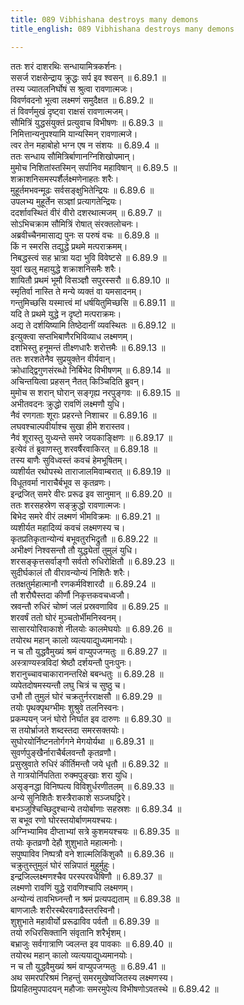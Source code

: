 ```yaml
---
title: 089 Vibhishana destroys many demons
title_english: 089 Vibhishana destroys many demons

---
```

<div class="audioEmbed"  caption="श्रीराम-हरिसीताराममूर्ति-घनपाठिभ्यां वचनम्" src="https://archive.org/download/Ramayana-recitation-Sriram-harisItArAmamUrti-Ghanapaati-v2/Kanda_6/Kanda_6_YK-089-Vibhishana_destroys_many_demons_0.mp3"></div>

ततः शरं दाशरथिः सन्धायामित्रकर्शनः।  
ससर्ज राक्षसेन्द्राय क्रुद्धः सर्प इव श्वसन् ॥ 6.89.1 ॥   
तस्य ज्यातलनिर्घोषं स श्रुत्वा रावणात्मजः।  
विवर्णवदनो भूत्वा लक्ष्मणं समुदैक्षत ॥ 6.89.2 ॥   
तं विवर्णमुखं दृष्ट्वा राक्षसं रावणात्मजम्।  
सौमित्रिं युद्धसंयुक्तं प्रत्युवाच विभीषणः ॥ 6.89.3 ॥   
निमित्तान्यनुपश्यामि यान्यस्मिन् रावणात्मजे।  
त्वर तेन महाबोहो भग्न एष न संशयः ॥ 6.89.4 ॥   
ततः सन्धाय सौमित्रिर्बाणानग्निशिखोपमान्।  
मुमोच निशितांस्तस्मिन् सर्पानिव महाविषान् ॥ 6.89.5 ॥   
शक्राशनिसमस्पर्शैर्लक्ष्मणेनाहतः शरैः।  
मुहूर्तमभवन्मूढः सर्वसङ्क्षुभितेन्द्रियः ॥ 6.89.6 ॥   
उपलभ्य मुहूर्तेन सञ्ज्ञां प्रत्यागतेन्द्रियः।  
ददर्शावस्थितं वीरं वीरो दशरथात्मजम् ॥ 6.89.7 ॥   
सोऽभिचक्राम सौमित्रिं रोषात् संरक्तलोचनः।  
अब्रवीच्चैनमासाद्य पुनः स परुषं वचः ॥ 6.89.8 ॥   
किं न स्मरसि तद्युद्धे प्रथमे मत्पराक्रमम्।  
निबद्धस्त्वं सह भ्रात्रा यदा भुवि विवेष्टसे ॥ 6.89.9 ॥   
युवां खलु महायुद्धे शक्राशनिसमैः शरैः।  
शायितौ प्रथमं भूमौ विसञ्ज्ञौ सपुरस्सरौ ॥ 6.89.10 ॥   
स्मृतिर्वा नास्ति ते मन्ये व्यक्तं वा यमसादनम्।  
गन्तुमिच्छसि यस्मात्त्वं मां धर्षयितुमिच्छसि ॥ 6.89.11 ॥   
यदि ते प्रथमे युद्धे न दृष्टो मत्पराक्रमः।  
अद्य ते दर्शयिष्यामि तिष्ठेदानीं व्यवस्थितः ॥ 6.89.12 ॥   
इत्युक्त्वा सप्तभिबाणैरभिविव्याध लक्ष्मणम्।  
दशभिस्तु हनूमन्तं तीक्ष्णधारैः शरोत्तमैः ॥ 6.89.13 ॥   
ततः शरशतेनैव सुप्रयुक्तेन वीर्यवान्।  
क्रोधाद्द्विगुणसंरब्धो निर्बिभेद विभीषणम् ॥ 6.89.14 ॥   
अचिन्तयित्वा प्रहसन् नैतत् किञ्चिदिति ब्रुवन्।  
मुमोच स शरान् घोरान् सङ्गृह्य नरपुङ्गवः ॥ 6.89.15 ॥   
अभीतवदनः क्रुद्धो रावणिं लक्ष्मणौ युधि।  
नैवं रणगताः शूराः प्रहरन्ते निशाचर ॥ 6.89.16 ॥   
लघवश्चाल्पवीर्याश्च सुखा हीमे शरास्तव।  
नैवं शूरास्तु युध्यन्ते समरे जयकाङ्क्षिणः ॥ 6.89.17 ॥   
इत्येवं तं ब्रुवाणस्तु शरवर्षैरवाकिरत् ॥ 6.89.18 ॥   
तस्य बाणैः सुविध्वस्तं कवचं हेमभूषितम्।  
व्यशीर्यत रथोपस्थे ताराजालमिवाम्बरात् ॥ 6.89.19 ॥   
विधूतवर्मा नाराचैर्बभूव स कृतव्रणः।  
इन्द्रजित् समरे वीरः प्ररूढ इव सानुमान् ॥ 6.89.20 ॥   
ततः शरसहस्रेण सङ्क्रुद्धो रावणात्मजः।  
बिभेद समरे वीरं लक्ष्मणं भीमविक्रमः ॥ 6.89.21 ॥   
व्यशीर्यत महादिव्यं कवचं लक्ष्मणस्य च।  
कृतप्रतिकृतान्योन्यं बभूवतुरभिद्रुतौ ॥ 6.89.22 ॥   
अभीक्ष्णं निश्वसन्तौ तौ युद्ध्येतां तुमुलं युधि।  
शरसङ्कृत्तसर्वाङ्गौ सर्वतो रुधिरोक्षितौ ॥ 6.89.23 ॥   
सुदीर्घकालं तौ वीरावन्योन्यं निशितैः शरैः।  
ततक्षतुर्महात्मानौ रणकर्मविशारदौ ॥ 6.89.24 ॥   
तौ शरौघैस्तदा कीर्णौ निकृत्तकवचध्वजौ।  
स्रवन्तौ रुधिरं चोष्णं जलं प्रस्रवणाविव ॥ 6.89.25 ॥   
शरवर्षं ततो घोरं मुञ्चतोर्भीमनिस्वनम्।  
सासारयोरिवाकाशे नीलयोः कालमेघयोः ॥ 6.89.26 ॥   
तयोरथ महान् कालो व्यत्ययाद्युध्यमानयोः।  
न च तौ युद्धवैमुख्यं श्रमं वाप्युपजग्मतुः ॥ 6.89.27 ॥   
अस्त्राण्यस्त्रविदां श्रेष्ठौ दर्शयन्तौ पुनःपुनः।  
शरानुच्चावचाकारानन्तरिक्षे बबन्धतुः ॥ 6.89.28 ॥   
व्यपेतदोषमस्यन्तौ लघु चित्रं च सुष्ठु च।  
उभौ तौ तुमुलं घोरं चक्रतुर्नरराक्षसौ ॥ 6.89.29 ॥   
तयोः पृथक्पृथग्भीमः शुश्रुवे तलनिस्वनः।  
प्रकम्पयन् जनं घोरो निर्घात इव दारुणः ॥ 6.89.30 ॥   
स तयोर्भ्राजते शब्दस्तदा समरसक्तयोः।  
सुघोरयोर्निष्टनतोर्गगने मेगयोर्यथा ॥ 6.89.31 ॥   
सुवर्णपुङ्खैर्नाराचैर्बलवन्तौ कृतव्रणौ।  
प्रसुस्रुवाते रुधिरं कीर्तिमन्तौ जये धृतौ ॥ 6.89.32 ॥   
ते गात्रयोर्निपतिता रुक्मपुङ्खाः शरा युधि।  
असृङ्नद्धा विनिष्पत्य विविशुर्धरणीतलम् ॥ 6.89.33 ॥   
अन्ये सुनिशितैः शस्त्रैराकाशे सञ्जघट्टिरे।  
बभञ्जुश्चिच्छिदुश्चान्ये तयोर्बाणाः सहस्रशः ॥ 6.89.34 ॥   
स बभूव रणो घोरस्तयोर्बाणमयश्चयः।  
अग्निभ्यामिव दीप्ताभ्यां सत्रे कुशमयश्चयः ॥ 6.89.35 ॥   
तयोः कृतव्रणौ देहौ शुशुभाते महात्मनोः।  
सपुष्पाविव निष्पत्रौ वने शाल्मलिकिंशुकौ ॥ 6.89.36 ॥   
चक्रुतुस्तुमुलं घोरं सन्निपातं मुहुर्मुहुः।  
इन्द्रजिल्लक्ष्मणश्चैव परस्परवधैषिणौ ॥ 6.89.37 ॥   
लक्ष्मणो रावणिं युद्धे रावणिश्चापि लक्ष्मणम्।  
अन्योन्यं तावभिघ्नन्तौ न श्रमं प्रत्यपद्यताम् ॥ 6.89.38 ॥   
बाणजालैः शरीरस्थैरवगाढैस्तरस्विनौ।  
शुशुभाते महावीर्यो प्ररूढाविव पर्वतौ ॥ 6.89.39 ॥   
तयो रुधिरसिक्तानि संवृतानि शरैर्भृशम्।  
बभ्राजुः सर्वगात्राणि ज्वलन्त इव पावकाः ॥ 6.89.40 ॥   
तयोरथ महान् कालो व्यत्ययाद्युध्यमानयोः।  
न च तौ युद्धवैमुख्यं श्रमं वाप्युपजग्मतुः ॥ 6.89.41 ॥   
अथ समरपरिश्रमं निहन्तुं समरमुखेष्वजितस्य लक्ष्मणस्य।  
प्रियहितमुपपादयन् महौजाः समरमुपेत्य विभीषणोऽवतस्थे ॥ 6.89.42 ॥   